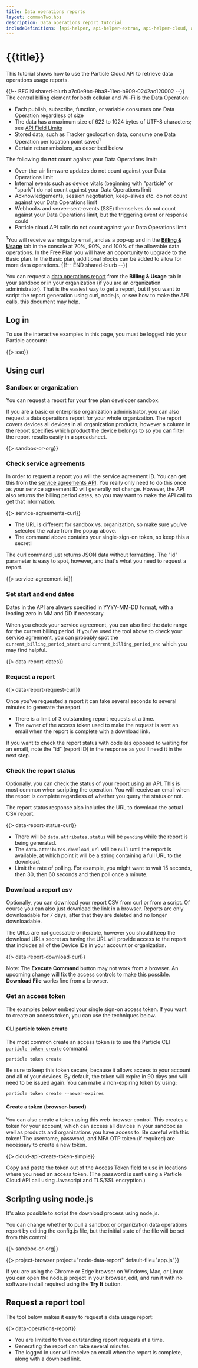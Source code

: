 ```yaml
---
title: Data operations reports
layout: commonTwo.hbs
description: Data operations report tutorial
includeDefinitions: [api-helper, api-helper-extras, api-helper-cloud, api-helper-projects, chart, stackblitz, zip]
---
```


# {{title}}

This tutorial shows how to use the Particle Cloud API to retrieve data operations usage reports. 

{{!-- BEGIN shared-blurb a7c0e9bc-9ba8-11ec-b909-0242ac120002 --}}
The central billing element for both cellular and Wi-Fi is the Data Operation:

- Each publish, subscribe, function, or variable consumes one Data Operation regardless of size
- The data has a maximum size of 622 to 1024 bytes of UTF-8 characters; see [API Field Limits](/reference/device-os/api/cloud-functions/overview-of-api-field-limits/)
- Stored data, such as Tracker geolocation data, consume one Data Operation per location point saved<sup>1</sup>
- Certain retransmissions, as described below

The following do **not** count against your Data Operations limit:

- Over-the-air firmware updates do not count against your Data Operations limit
- Internal events such as device vitals (beginning with "particle" or "spark") do not count against your Data Operations limit
- Acknowledgements, session negotiation, keep-alives etc. do not count against your Data Operations limit
- Webhooks and server-sent-events (SSE) themselves do not count against your Data Operations limit, but the triggering event or response could
- Particle cloud API calls do not count against your Data Operations limit

<sup>1</sup>You will receive warnings by email, and as a pop-up and in the [**Billing & Usage**](https://console.particle.io/billing) tab in the console at 70%, 90%, and 100% of the allowable data operations. In the Free Plan you will have an opportunity to upgrade to the Basic plan. In the Basic plan, additional blocks can be added to allow for more data operations.
{{!-- END shared-blurb --}}

You can request a [data operations report](/getting-started/console/console/#historical-data) from the **Billing & Usage** tab in your sandbox or in your organization (if you are an organization administrator). That is the easiest way to get a report, but if you want to script the report generation using curl, node.js, or see how to make the API calls, this document may help.

## Log in

To use the interactive examples in this page, you must be logged into your Particle account:

{{> sso}}

## Using curl

### Sandbox or organization

You can request a report for your free plan developer sandbox. 

If you are a basic or enterprise organization administrator, you can also request a data operations report for your whole organization. The report covers devices all devices in all organization products, however a column in the report specifies which product the device belongs to so you can filter the report results easily in a spreadsheet.


{{> sandbox-or-org}}


### Check service agreements

In order to request a report you will the service agreement ID. You can get this from the [service agreements API](/reference/cloud-apis/api/#service-agreements-and-usage). You really only need to do this once as your service agreement ID will generally not change. However, the API also returns the billing period dates, so you may want to make the API call to get that information.

{{> service-agreements-curl}}

- The URL is different for sandbox vs. organization, so make sure you've selected the value from the popup above.
- The command above contains your single-sign-on token, so keep this a secret!

The curl command just returns JSON data without formatting. The "id" parameter is easy to spot, however, and that's what you need to request a report.

{{> service-agreement-id}}


### Set start and end dates

Dates in the API are always specified in YYYY-MM-DD format, with a leading zero in MM and DD if necessary. 

When you check your service agreement, you can also find the date range for the current billing period. If you've used the tool above to check your service agreement, you can probably spot the `current_billing_period_start` and `current_billing_period_end` which you may find helpful.

{{> data-report-dates}}


### Request a report

{{> data-report-request-curl}}

Once you've requested a report it can take several seconds to several minutes to generate the report. 

- There is a limit of 3 outstanding report requests at a time.
- The owner of the access token used to make the request is sent an email when the report is complete with a download link.

If you want to check the report status with code (as opposed to waiting for an email), note the "id" (report ID) in the response as you'll need it in the next step.

### Check the report status

Optionally, you can check the status of your report using an API. This is most common when scripting the operation. You will receive an email when the report is complete regardless of whether you query the status or not.

The report status response also includes the URL to download the actual CSV report.

{{> data-report-status-curl}}

- There will be `data.attributes.status` will be `pending` while the report is being generated.
- The `data.attributes.download_url` will be `null` until the report is available, at which point it will be a string containing a full URL to the download.
- Limit the rate of polling. For example, you might want to wait 15 seconds, then 30, then 60 seconds and then poll once a minute.

### Download a report csv

Optionally, you can download your report CSV from curl or from a script. Of course you can also just download the link in a browser. Reports are only downloadable for 7 days, after that they are deleted and no longer downloadable.

The URLs are not guessable or iterable, however you should keep the download URLs secret as having the URL will provide access to the report that includes all of the Device IDs in your account or organization.

{{> data-report-download-curl}}

Note: The **Execute Command** button may not work from a browser. An upcoming change will fix the access controls to make this possible. **Download File** works fine from a browser.

### Get an access token

The examples below embed your single sign-on access token. If you want to create an access token, you can use the techniques below.

#### CLI particle token create

The most common create an access token is to use the Particle CLI [`particle token create`](/reference/developer-tools/cli/#particle-token-create) command. 

```
particle token create
```

Be sure to keep this token secure, because it allows access to your account and all of your devices. By default, the token will expire in 90 days and will need to be issued again. You can make a non-expiring token by using:

```
particle token create --never-expires
```

#### Create a token (browser-based)

You can also create a token using this web-browser control. This creates a token for your account, which can access all devices in your sandbox as well as products and organizations you have access to. Be careful with this token! The username, password, and MFA OTP token (if required) are necessary to create a new token.

{{> cloud-api-create-token-simple}}

Copy and paste the token out of the Access Token field to use in locations where you need an access token. (The password is sent using a Particle Cloud API call using Javascript and TLS/SSL encryption.)


## Scripting using node.js

It's also possible to script the download process using node.js.

You can change whether to pull a sandbox or organization data operations report by editing the config.js file, but the initial state of the file will be set from this control:

{{> sandbox-or-org}}

{{> project-browser project="node-data-report" default-file="app.js"}}

If you are using the Chrome or Edge browser on Windows, Mac, or Linux you can open the node.js project in your browser, edit, and run it with no software install required using the **Try It** button.


## Request a report tool

The tool below makes it easy to request a data usage report:

{{> data-operations-report}}

- You are limited to three outstanding report requests at a time.
- Generating the report can take several minutes.
- The logged in user will receive an email when the report is complete, along with a download link.
